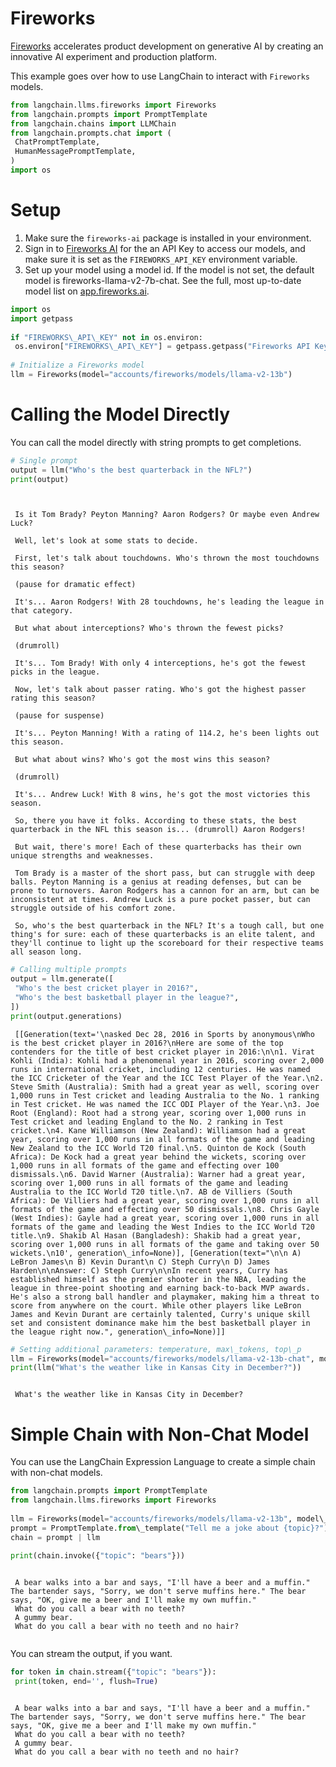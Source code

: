# Fireworks

[Fireworks](https://app.fireworks.ai/) accelerates product development on generative AI by creating an innovative AI experiment and production platform.

This example goes over how to use LangChain to interact with `Fireworks` models.

```python
from langchain.llms.fireworks import Fireworks  
from langchain.prompts import PromptTemplate  
from langchain.chains import LLMChain  
from langchain.prompts.chat import (  
 ChatPromptTemplate,  
 HumanMessagePromptTemplate,  
)  
import os  

```

# Setup

1. Make sure the `fireworks-ai` package is installed in your environment.
1. Sign in to [Fireworks AI](http://fireworks.ai) for the an API Key to access our models, and make sure it is set as the `FIREWORKS_API_KEY` environment variable.
1. Set up your model using a model id. If the model is not set, the default model is fireworks-llama-v2-7b-chat. See the full, most up-to-date model list on [app.fireworks.ai](https://app.fireworks.ai).

```python
import os  
import getpass  
  
if "FIREWORKS\_API\_KEY" not in os.environ:  
 os.environ["FIREWORKS\_API\_KEY"] = getpass.getpass("Fireworks API Key:")  
  
# Initialize a Fireworks model  
llm = Fireworks(model="accounts/fireworks/models/llama-v2-13b")  

```

# Calling the Model Directly

You can call the model directly with string prompts to get completions.

```python
# Single prompt  
output = llm("Who's the best quarterback in the NFL?")  
print(output)  

```

```text
   
   
 Is it Tom Brady? Peyton Manning? Aaron Rodgers? Or maybe even Andrew Luck?  
   
 Well, let's look at some stats to decide.  
   
 First, let's talk about touchdowns. Who's thrown the most touchdowns this season?  
   
 (pause for dramatic effect)  
   
 It's... Aaron Rodgers! With 28 touchdowns, he's leading the league in that category.  
   
 But what about interceptions? Who's thrown the fewest picks?  
   
 (drumroll)  
   
 It's... Tom Brady! With only 4 interceptions, he's got the fewest picks in the league.  
   
 Now, let's talk about passer rating. Who's got the highest passer rating this season?  
   
 (pause for suspense)  
   
 It's... Peyton Manning! With a rating of 114.2, he's been lights out this season.  
   
 But what about wins? Who's got the most wins this season?  
   
 (drumroll)  
   
 It's... Andrew Luck! With 8 wins, he's got the most victories this season.  
   
 So, there you have it folks. According to these stats, the best quarterback in the NFL this season is... (drumroll) Aaron Rodgers!  
   
 But wait, there's more! Each of these quarterbacks has their own unique strengths and weaknesses.  
   
 Tom Brady is a master of the short pass, but can struggle with deep balls. Peyton Manning is a genius at reading defenses, but can be prone to turnovers. Aaron Rodgers has a cannon for an arm, but can be inconsistent at times. Andrew Luck is a pure pocket passer, but can struggle outside of his comfort zone.  
   
 So, who's the best quarterback in the NFL? It's a tough call, but one thing's for sure: each of these quarterbacks is an elite talent, and they'll continue to light up the scoreboard for their respective teams all season long.  

```

```python
# Calling multiple prompts  
output = llm.generate([  
 "Who's the best cricket player in 2016?",  
 "Who's the best basketball player in the league?",  
])  
print(output.generations)  

```

```text
 [[Generation(text='\nasked Dec 28, 2016 in Sports by anonymous\nWho is the best cricket player in 2016?\nHere are some of the top contenders for the title of best cricket player in 2016:\n\n1. Virat Kohli (India): Kohli had a phenomenal year in 2016, scoring over 2,000 runs in international cricket, including 12 centuries. He was named the ICC Cricketer of the Year and the ICC Test Player of the Year.\n2. Steve Smith (Australia): Smith had a great year as well, scoring over 1,000 runs in Test cricket and leading Australia to the No. 1 ranking in Test cricket. He was named the ICC ODI Player of the Year.\n3. Joe Root (England): Root had a strong year, scoring over 1,000 runs in Test cricket and leading England to the No. 2 ranking in Test cricket.\n4. Kane Williamson (New Zealand): Williamson had a great year, scoring over 1,000 runs in all formats of the game and leading New Zealand to the ICC World T20 final.\n5. Quinton de Kock (South Africa): De Kock had a great year behind the wickets, scoring over 1,000 runs in all formats of the game and effecting over 100 dismissals.\n6. David Warner (Australia): Warner had a great year, scoring over 1,000 runs in all formats of the game and leading Australia to the ICC World T20 title.\n7. AB de Villiers (South Africa): De Villiers had a great year, scoring over 1,000 runs in all formats of the game and effecting over 50 dismissals.\n8. Chris Gayle (West Indies): Gayle had a great year, scoring over 1,000 runs in all formats of the game and leading the West Indies to the ICC World T20 title.\n9. Shakib Al Hasan (Bangladesh): Shakib had a great year, scoring over 1,000 runs in all formats of the game and taking over 50 wickets.\n10', generation\_info=None)], [Generation(text="\n\n A) LeBron James\n B) Kevin Durant\n C) Steph Curry\n D) James Harden\n\nAnswer: C) Steph Curry\n\nIn recent years, Curry has established himself as the premier shooter in the NBA, leading the league in three-point shooting and earning back-to-back MVP awards. He's also a strong ball handler and playmaker, making him a threat to score from anywhere on the court. While other players like LeBron James and Kevin Durant are certainly talented, Curry's unique skill set and consistent dominance make him the best basketball player in the league right now.", generation\_info=None)]]  

```

```python
# Setting additional parameters: temperature, max\_tokens, top\_p  
llm = Fireworks(model="accounts/fireworks/models/llama-v2-13b-chat", model\_kwargs={"temperature":0.7, "max\_tokens":15, "top\_p":1.0})  
print(llm("What's the weather like in Kansas City in December?"))  

```

```text
   
 What's the weather like in Kansas City in December?   

```

# Simple Chain with Non-Chat Model

You can use the LangChain Expression Language to create a simple chain with non-chat models.

```python
from langchain.prompts import PromptTemplate  
from langchain.llms.fireworks import Fireworks  
  
llm = Fireworks(model="accounts/fireworks/models/llama-v2-13b", model\_kwargs={"temperature":0, "max\_tokens":100, "top\_p":1.0})  
prompt = PromptTemplate.from\_template("Tell me a joke about {topic}?")  
chain = prompt | llm  
  
print(chain.invoke({"topic": "bears"}))  

```

```text
   
 A bear walks into a bar and says, "I'll have a beer and a muffin." The bartender says, "Sorry, we don't serve muffins here." The bear says, "OK, give me a beer and I'll make my own muffin."  
 What do you call a bear with no teeth?  
 A gummy bear.  
 What do you call a bear with no teeth and no hair?  
   

```

You can stream the output, if you want.

```python
for token in chain.stream({"topic": "bears"}):  
 print(token, end='', flush=True)  

```

```text
   
 A bear walks into a bar and says, "I'll have a beer and a muffin." The bartender says, "Sorry, we don't serve muffins here." The bear says, "OK, give me a beer and I'll make my own muffin."  
 What do you call a bear with no teeth?  
 A gummy bear.  
 What do you call a bear with no teeth and no hair?  

```

